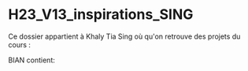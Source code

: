 # H23_V13_inspirations_SING

Ce dossier appartient à Khaly Tia Sing où qu'on retrouve des projets du cours : 

BIAN contient: 
